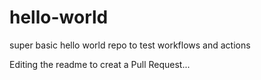 # hello-world
super basic hello world repo to test workflows and actions

Editing the readme to creat a Pull Request...